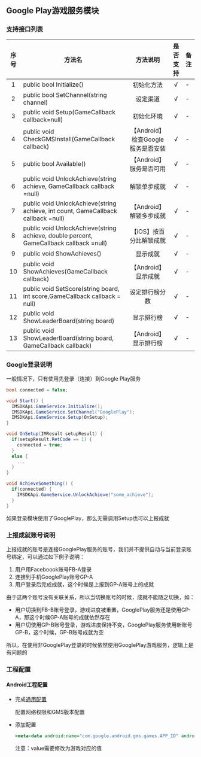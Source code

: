## Google Play游戏服务模块

### 支持接口列表

| 序号 | 方法名 | 方法说明 | 是否支持 | 备注 |
| :--: | -- |:-------: | :-----: | -- |
| 1 | public bool Initialize() | 初始化方法 | √ | - |
| 2 | public bool SetChannel(string channel) | 设定渠道 | √ | - |
| 3 | public void Setup(GameCallback callback=null) | 初始化环境 | √ | - |
| 4 | public void CheckGMSInstall(GameCallback callback) | 【Android】检查Google服务是否安装 | √ | - |
| 5 | public bool Available() | 【Android】服务是否可用 | √ | - |
| 6 | public void UnlockAchieve(string achieve, GameCallback callback =null) | 解锁单步成就 | √ | - |
| 7 | public void UnlockAchieve(string achieve, int count, GameCallback callback =null) | 【Android】解锁多步成就 | √ | - |
| 8 | public void UnlockAchieve(string achieve, double percent, GameCallback callback =null) | 【iOS】按百分比解锁成就 | √ | - |
| 9 | public void ShowAchieves() | 显示成就 | √ | - |
| 10 | public void ShowAchieves(GameCallback callback) | 【Android】显示成就 | √ | - |
| 11 | public void SetScore(string board, int score,GameCallback callback = null) | 设定排行榜分数 | √ | - |
| 12 | public void ShowLeaderBoard(string board) | 显示排行榜 | √ | - |
| 13 | public void ShowLeaderBoard(string board, GameCallback callback) | 【Android】显示排行榜 | √ | - |


### Google登录说明

一般情况下，只有使用先登录（连接）到Google Play服务

```cs
bool connected = false;

void Start() {
  IMSDKApi.GameService.Initialize();
  IMSDKApi.GameService.SetChannel("GooglePlay");
  IMSDKApi.GameService.Setup(OnSetup);
}

void OnSetup(IMResult setupResult) {
  if(setupResult.RetCode == 1) {
    connected = true;
  }
  else {
    ...
  }
}

void AchieveSomething() {
  if(connected) {
    IMSDKApi.GameService.UnlockAchieve("some_achieve");
  }
}
```

如果登录模块使用了GooglePlay，那么无需调用Setup也可以上报成就

### 上报成就账号说明

上报成就的账号是连接GooglePlay服务的账号，我们并不提供自动与当前登录账号绑定，可以通过如下例子说明：

1. 用户用Faceboook账号FB-A登录
2. 连接到手机GooglePlay账号GP-A
3. 用户登录后完成成就，这个时候是上报到GP-A账号上的成就

由于这两个账号没有关联关系，所以当切换账号的时候，成就不能随之切换，如：

* 用户切换到FB-B账号登录，游戏进度被重置，GooglePlay服务还是使用GP-A，那这个时候GP-A账号的成就依然存在
* 用户切使用GP-B账号登录，游戏进度保持不变，GooglePlay服务使用新账号GP-B，这个时候，GP-B账号成就为空

所以，在使用非GooglePlay登录的时候依然使用GooglePlay游戏服务，逻辑上是有问题的

### 工程配置

#### Android工程配置

* 完成[通用配置](../../../Channel/Google/android.md)
  
  配置网络权限和GMS版本配置
  
* 添加配置

  ```xml
  <meta-data android:name="com.google.android.gms.games.APP_ID" android:value="\ 263738040849" />
  ```
  
  注意：value需要修改为游戏对应的值